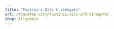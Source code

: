 ```yaml
---
title: "Fustini's Oils & Vinegars"
url: /traverse-city/fustinis-oils-und-vinegars/
shop: Allgemein
---
```

